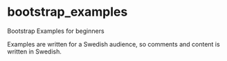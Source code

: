 # bootstrap_examples
Bootstrap Examples for beginners

Examples are written for a Swedish audience, so comments and content is written in Swedish.